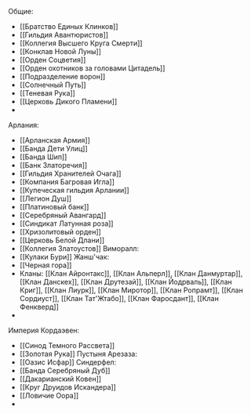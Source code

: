 Общие:
* [[Братство Единых Клинков]]
* [[Гильдия Авантюристов]]
* [[Коллегия Высшего Круга Смерти]]
* [[Конклав Новой Луны]]
* [[Орден Соцветия]]
* [[Орден охотников за головами Цитадель]]
* [[Подразделение ворон]]
* [[Солнечный Путь]]
* [[Теневая Рука]]
* [[Церковь Дикого Пламени]]
* 
Арлания: 
* [[Арланская Армия]]
* [[Банда Дети Улиц]]
* [[Банда Шип]]
* [[Банк Златоречия]]
* [[Гильдия Хранителей Очага]]
* [[Компания Багровая Игла]]
* [[Купеческая гильдия Арлании]]
* [[Легион Душ]]
* [[Платиновый банк]]
* [[Серебряный Авангард]]
* [[Синдикат Латунная роза]]
* [[Хризолитовый орден]]
* [[Церковь Белой Длани]]
* [[Коллегия Златоустов]]
Виморалл:
* [[Кулаки Бури]]
Жанш'чак:
* [[Черная гора]]
* Кланы: [[Клан Айронтакс]], [[Клан Альперл]], [[Клан Данмуртар]], [[Клан Данскех]], [[Клан Друтезай]], [[Клан Йодрваль]], [[Клан Криг]], [[Клан Лиурк]], [[Клан Миротор]], [[Клан Ропрамт]], [[Клан Сордиуст]], [[Клан Тат'Жтабо]], [[Клан Фаросдант]], [[Клан Фенкверд]]
* 
Империя Кордаэвен:
* [[Синод Темного Рассвета]]
* [[Золотая Рука]]
Пустыня Арезаза:
* [[Оазис Исфар]]
Синдерфел:
* [[Банда Серебряный Дуб]]
* [[Дакарианский Ковен]]
* [[Круг Друидов Искандера]]
* [[Ловичие Оора]]
* 